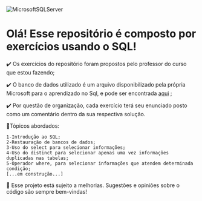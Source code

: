 ![MicrosoftSQLServer](https://img.shields.io/badge/Microsoft%20SQL%20Sever-CC2927?style=for-the-badge&logo=microsoft%20sql%20server&logoColor=white)

<h1>Olá! Esse repositório é composto por exercícios usando o SQL!</h1>

✔️ Os exercícios do repositório foram propostos pelo professor do curso que estou fazendo;

✔️ O banco de dados utilizado é um arquivo disponibilizado pela própria Microsoft para o aprendizado no Sql, e pode ser encontrada [aqui](https://learn.microsoft.com/pt-br/sql/samples/adventureworks-install-configure?view=sql-server-ver16&tabs=ssms) ;

✔️ Por questão de organização, cada exercício terá seu enunciado posto como um comentário dentro da sua respectiva solução.

📝Tópicos abordados:

    1-Introdução ao SQL;
    2-Restauração de bancos de dados;
    3-Uso do select para selecionar informações;
    4-Uso do distinct para selecionar apenas uma vez informações duplicadas nas tabelas;
    5-Operador where, para selecionar informações que atendem determinada condição;
    [...em construção...]
 
🌱 Esse projeto está sujeito a melhorias. Sugestões e opiniões sobre o código são sempre bem-vindas!
